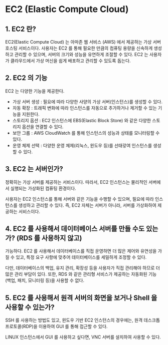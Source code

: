 # EC2 (Elastic Compute Cloud)

## 1. EC2 란?
EC2(Elastic Compute Cloud) 는 아마존 웹 서비스 (AWS) 에서 제공하는 가상 서버 호스팅 서비스이다.
사용자는 EC2 를 통해 필요한 만큼의 컴퓨팅 용량을 신속하게 생성하고 관리할 수 있으며, 서버의 크기와 성능을 유연하게 조절할 수 있다.
EC2 는 사용자가 클라우드에서 가상 머신을 쉽게 배포하고 관리할 수 있도록 돕는다.

## 2. EC2 의 기능
EC2 는 다양한 기능을 제공한다.

- 가상 서버 생성 : 필요에 따라 다양한 사양의 가상 서버(인스턴스)를 생성할 수 있다.
- 자동 확장 : 트래픽 변화에 따라 인스턴스를 자동으로 추가하거나 제거할 수 있는 기능을 지원한다.
- 스토리지 옵션 : EC2 인스턴스에 EBS(Elastic Block Store) 와 같은 다양한 스토리지 옵션을 연결할 수 있다.
- 보안 그룹 : AWS CloudWatch 를 통해 인스턴스의 성능과 상태를 모니터링할 수 있다.
- 운영 체제 선택 : 다양한 운영 체제(리눅스, 윈도우 등)를 선태갛여 인스턴스를 생성할 수 있다.

## 3. EC2 는 서버인가?
정확히는 가상 서버를 제공하는 서비스이다. 따라서, EC2 인스턴스는 물리적인 서버에서 실행되는 가상화된 컴퓨팅 환경이다.

사용자는 EC2 인스턴스를 통해 서버와 같은 기능을 수행할 수 있으며, 필요에 따라 인스턴스를 생성하고 관리할 수 있다. 즉, EC2 자체는 서버가 아니라, 서버를 가상화하여 제공하는 서비스이다.

## 4. EC2 를 사용해서 데이터베이스 서버를 만들 수도 있는가? (RDS 를 사용하지 않고)
가능하다. EC2 를 사용해서 데이터베이스를 직접 운영하면 더 많은 제어와 유연성을 가질 수 있고, 특정 요구 사항에 맞추어 데이터베이스를 세밀하게 조정할 수 있다.

다만, 데이터베이스의 백업, 유지 관리, 확장성 등을 사용자가 직접 관리해야 하므로 더 많은 관리 부담이 있다. 또한, RDS 와 같은 관리형 서비스가 제공하는 자동화된 기능 (백업, 패치, 모니터링 등)을 사용할 수 없다.

## 5. EC2 를 사용해서 원격 서버의 화면을 보거나 Shell 을 사용할 수 있는가?
SSH 를 사용하는 방법도 있고, 윈도우 기반 EC2 인스턴스의 경우에는, 원격 데스크톱 프로토콜(RDP)을 이용하여 GUI 를 통해 접근할 수 있다.

LINUX 인스턴스에서 GUI 를 사용하고 싶다면, VNC 서버를 설치하여 사용할 수 있다.
